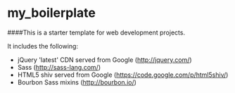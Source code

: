 my_boilerplate
==============

####This is a starter template for web development projects.

It includes the following:

- jQuery 'latest' CDN served from Google (http://jquery.com/)
- Sass (http://sass-lang.com/)
- HTML5 shiv served from Google (https://code.google.com/p/html5shiv/)
- Bourbon Sass mixins (http://bourbon.io/)
